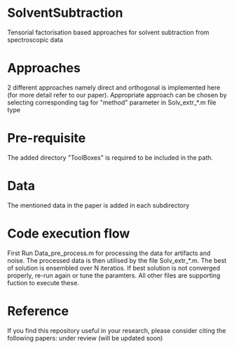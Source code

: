 # SolventSubtraction
Tensorial factorisation based approaches for solvent subtraction from spectroscopic data

# Approaches
2 different approaches namely direct and orthogonal is implemented here (for more detail refer to our paper). Appropriate approach can be chosen by selecting corresponding tag for "method" parameter in Solv_extr_*.m file type

# Pre-requisite
The added directory "ToolBoxes" is required to be included in the path.

# Data
The mentioned data in the paper is added in each subdirectory 

# Code execution flow
First Run Data_pre_process.m for processing the data for artifacts and noise. The processed data is then utilised by the file Solv_extr_*.m. The best of solution is ensembled over N iteratios. If best solution is not converged properly, re-run again or tune the paramters.
All other files are supporting fuction to execute these.


# Reference
If you find this repository useful in your research, please consider citing the following papers:
under review (will be updated soon)
